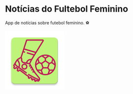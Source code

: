 # Notícias do Fultebol Feminino
App de notícias sobre futebol feminino. ⚽️

![](/app/src/main/res/mipmap-xxxhdpi/ic_launcher.png)